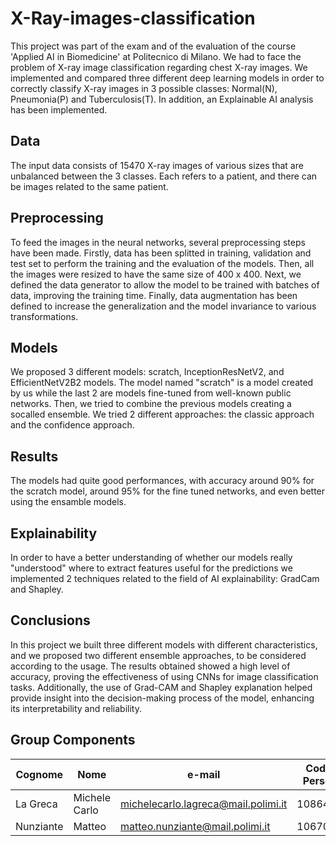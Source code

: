 # X-Ray-images-classification
This project was part of the exam and of the evaluation of the course 'Applied AI in Biomedicine' at Politecnico di Milano. 
We had to face the problem of X-ray image classification regarding chest X-ray images. We implemented and compared three different deep learning models in order to correctly classify X-ray images in 3 possible classes: Normal(N), Pneumonia(P) and Tuberculosis(T). In addition, an Explainable AI analysis has been implemented.
<br />

## Data
The input data consists of 15470 X-ray images of various sizes that are unbalanced between the 3 classes. Each refers to a patient, and there can be images related to the same patient.

## Preprocessing
To feed the images in the neural networks, several preprocessing steps have been made. Firstly, data has been splitted in training, validation and test set to perform the training and the evaluation of the models. Then, all the images were resized to have the same size of 400 x 400. Next, we defined the data generator to allow the model to be trained with batches of data, improving the training time. Finally, data augmentation has been defined to increase the generalization and the model invariance to various transformations.

## Models
We proposed 3 different models: scratch, InceptionResNetV2, and EfficientNetV2B2 models. The model named "scratch" is a model created by us while the last 2 are models fine-tuned from well-known public networks. Then, we tried to combine the previous models creating a socalled ensemble. We tried 2 different approaches: the
classic approach and the confidence approach.

## Results
The models had quite good performances, with accuracy around 90% for the scratch model, around 95% for the fine tuned networks, and even better using the ensamble models. 

## Explainability
In order to have a better understanding of whether our models really "understood" where to extract features useful for the predictions we implemented 2 techniques related to the field of AI explainability: GradCam and Shapley.

## Conclusions
In this project we built three different models with different characteristics, and we proposed two different ensemble approaches, to be considered according to the usage. The results obtained showed a high level of accuracy, proving the effectiveness of using CNNs for image classification tasks. Additionally, the use of Grad-CAM and Shapley explanation helped provide insight into the decision-making process of the model, enhancing its interpretability and reliability.

## Group Components
| Cognome | Nome | e-mail | Codice Persona |
| --- | --- | --- | --- |
| La Greca  | Michele Carlo | michelecarlo.lagreca@mail.polimi.it | 10864460 |
| Nunziante |  Matteo | matteo.nunziante@mail.polimi.it | 10670132 |
